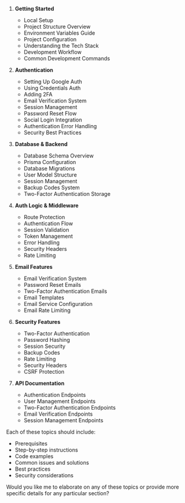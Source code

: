 1. **Getting Started**

    - Local Setup
    - Project Structure Overview
    - Environment Variables Guide
    - Project Configuration
    - Understanding the Tech Stack
    - Development Workflow
    - Common Development Commands

2. **Authentication**

    - Setting Up Google Auth
    - Using Credentials Auth
    - Adding 2FA
    - Email Verification System
    - Session Management
    - Password Reset Flow
    - Social Login Integration
    - Authentication Error Handling
    - Security Best Practices

3. **Database & Backend**

    - Database Schema Overview
    - Prisma Configuration
    - Database Migrations
    - User Model Structure
    - Session Management
    - Backup Codes System
    - Two-Factor Authentication Storage

4. **Auth Logic & Middleware**

    - Route Protection
    - Authentication Flow
    - Session Validation
    - Token Management
    - Error Handling
    - Security Headers
    - Rate Limiting

5. **Email Features**

    - Email Verification System
    - Password Reset Emails
    - Two-Factor Authentication Emails
    - Email Templates
    - Email Service Configuration
    - Email Rate Limiting

6. **Security Features**

    - Two-Factor Authentication
    - Password Hashing
    - Session Security
    - Backup Codes
    - Rate Limiting
    - Security Headers
    - CSRF Protection

7. **API Documentation**

    - Authentication Endpoints
    - User Management Endpoints
    - Two-Factor Authentication Endpoints
    - Email Verification Endpoints
    - Session Management Endpoints


Each of these topics should include:

- Prerequisites
- Step-by-step instructions
- Code examples
- Common issues and solutions
- Best practices
- Security considerations

Would you like me to elaborate on any of these topics or provide more specific details for any particular section?
